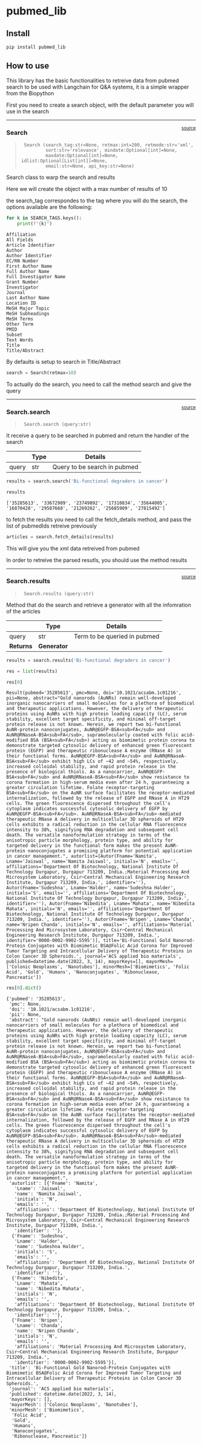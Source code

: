 # pubmed_lib

<!-- WARNING: THIS FILE WAS AUTOGENERATED! DO NOT EDIT! -->

## Install

``` sh
pip install pubmed_lib
```

## How to use

This library has the basic functionalities to retreive data from pubmed
search to be used with Langchain for Q&A systems, it is a simple wrapper
from the Biopython

First you need to create a search object, with the default parameter you
will use in the search

------------------------------------------------------------------------

<a
href="https://github.com/Dmaturana81/pubmed_lib/blob/main/pubmed_lib/search.py#LNone"
target="_blank" style="float:right; font-size:smaller">source</a>

### Search

>      Search (search_tag:str=None, retmax:int=200, retmode:str='xml',
>              sort:str='relevance', mindate:Optional[int]=None,
>              maxdate:Optional[int]=None, idlist:Optional[List[int]]=None,
>              email:str=None, api_key:str=None)

Search class to warp the search and results

Here we will create the object with a max number of results of 10

the search_tag correspondes to the tag where you will do the search, the
options available are the following:

``` python
for k in SEARCH_TAGS.keys():
    print(f"{k}")
```

    Affiliation
    All Fields
    Article Identifier
    Author
    Author Identifier
    EC/RN Number
    First Author Name
    Full Author Name
    Full Investigator Name
    Grant Number
    Investigator
    Journal
    Last Author Name
    Location ID
    MeSH Major Topic
    MeSH Subheadings
    MeSH Terms
    Other Term
    PMID
    Subset
    Text Words
    Title
    Title/Abstract

By defaults is setup to search in Title/Abstract

``` python
search = Search(retmax=10)
```

To actually do the search, you need to call the method search and give
the query

------------------------------------------------------------------------

<a
href="https://github.com/Dmaturana81/pubmed_lib/blob/main/pubmed_lib/search.py#LNone"
target="_blank" style="float:right; font-size:smaller">source</a>

### Search.search

>      Search.search (query:str)

It receive a query to be searched in pubmed and return the handler of
the search

|       | **Type** | **Details**                  |
|-------|----------|------------------------------|
| query | str      | Query to be search in pubmed |

``` python
results = search.search('Bi-functional degraders in cancer')
```

``` python
results
```

    ['35285613', '33672989', '23749892', '17310834', '35644005', '16870428', '29587668', '21269262', '25685909', '27815492']

to fetch the results you need to call the fetch_details method, and pass
the list of pubmedIds retreive previously

``` python
articles = search.fetch_details(results)
```

This will give you the xml data retreived from pubmed

In order to retreive the parsed resutls, you should use the method
results

------------------------------------------------------------------------

<a
href="https://github.com/Dmaturana81/pubmed_lib/blob/main/pubmed_lib/search.py#LNone"
target="_blank" style="float:right; font-size:smaller">source</a>

### Search.results

>      Search.results (query:str)

Method that do the search and retrieve a generator with all the
infomration of the articles

|             | **Type**      | **Details**                  |
|-------------|---------------|------------------------------|
| query       | str           | Term to be queried in pubmed |
| **Returns** | **Generator** |                              |

``` python
results = search.results('Bi-functional degraders in cancer')
```

``` python
res = list(results)
```

``` python
res[0]
```

    Result(pubmed='35285613', pmc=None, doi='10.1021/acsabm.1c01216', pii=None, abstract="Gold nanorods (AuNRs) remain well-developed inorganic nanocarriers of small molecules for a plethora of biomedical and therapeutic applications. However, the delivery of therapeutic proteins using AuNRs with high protein loading capacity (LC), serum stability, excellent target specificity, and minimal off-target protein release is not known. Herein, we report two bi-functional AuNR-protein nanoconjugates, AuNR@EGFP-BSA<sub>FA</sub> and AuNR@RNaseA-BSA<sub>FA</sub>, supramolecularly coated with folic acid-modified BSA (BSA<sub>FA</sub>) acting as biomimetic protein corona to demonstrate targeted cytosolic delivery of enhanced green fluorescent protein (EGFP) and therapeutic ribonuclease A enzyme (RNase A) in their functional forms. AuNR@EGFP-BSA<sub>FA</sub> and AuNR@RNaseA-BSA<sub>FA</sub> exhibit high LCs of ∼42 and ∼54%, respectively, increased colloidal stability, and rapid protein release in the presence of biological thiols. As a nanocarrier, AuNR@EGFP-BSA<sub>FA</sub> and AuNR@RNaseA-BSA<sub>FA</sub> show resistance to corona formation in high-serum media even after 24 h, guaranteeing a greater circulation lifetime. Folate receptor-targeting BSA<sub>FA</sub> on the AuNR surface facilitates the receptor-mediated internalization, followed by the release of EGFP and RNase A in HT29 cells. The green fluorescence dispersed throughout the cell's cytoplasm indicates successful cytosolic delivery of EGFP by AuNR@EGFP-BSA<sub>FA</sub>. AuNR@RNaseA-BSA<sub>FA</sub>-mediated therapeutic RNase A delivery in multicellular 3D spheroids of HT29 cells exhibits a radical reduction in the cellular RNA fluorescence intensity to 38%, signifying RNA degradation and subsequent cell death. The versatile nanoformulation strategy in terms of the anisotropic particle morphology, protein type, and ability for targeted delivery in the functional form makes the present AuNR-protein nanoconjugates a promising platform for potential application in cancer management.", autorlist=[Autor(Fname='Namita', Lname='Jaiswal', name='Namita Jaiswal', initials='N', emails='', affiliations='Department Of Biotechnology, National Institute Of Technology Durgapur, Durgapur 713209, India.;Material Processing And Microsystem Laboratory, Csir─Central Mechanical Engineering Research Institute, Durgapur 713209, India.', identifier=''), Autor(Fname='Sudeshna', Lname='Halder', name='Sudeshna Halder', initials='S', emails='', affiliations='Department Of Biotechnology, National Institute Of Technology Durgapur, Durgapur 713209, India.', identifier=''), Autor(Fname='Nibedita', Lname='Mahata', name='Nibedita Mahata', initials='N', emails='', affiliations='Department Of Biotechnology, National Institute Of Technology Durgapur, Durgapur 713209, India.', identifier=''), Autor(Fname='Nripen', Lname='Chanda', name='Nripen Chanda', initials='N', emails='', affiliations='Material Processing And Microsystem Laboratory, Csir─Central Mechanical Engineering Research Institute, Durgapur 713209, India.', identifier='0000-0002-9902-5595')], title='Bi-Functional Gold Nanorod-Protein Conjugates with Biomimetic BSA@Folic Acid Corona for Improved Tumor Targeting and Intracellular Delivery of Therapeutic Proteins in Colon Cancer 3D Spheroids.', journal='ACS applied bio materials', published=datetime.date(2022, 3, 14), mayorKeys=[], mayorMesh=['Colonic Neoplasms', 'Nanotubes'], minorMesh=['Biomimetics', 'Folic Acid', 'Gold', 'Humans', 'Nanoconjugates', 'Ribonuclease, Pancreatic'])

``` python
res[0].dict()
```

    {'pubmed': '35285613',
     'pmc': None,
     'doi': '10.1021/acsabm.1c01216',
     'pii': None,
     'abstract': "Gold nanorods (AuNRs) remain well-developed inorganic nanocarriers of small molecules for a plethora of biomedical and therapeutic applications. However, the delivery of therapeutic proteins using AuNRs with high protein loading capacity (LC), serum stability, excellent target specificity, and minimal off-target protein release is not known. Herein, we report two bi-functional AuNR-protein nanoconjugates, AuNR@EGFP-BSA<sub>FA</sub> and AuNR@RNaseA-BSA<sub>FA</sub>, supramolecularly coated with folic acid-modified BSA (BSA<sub>FA</sub>) acting as biomimetic protein corona to demonstrate targeted cytosolic delivery of enhanced green fluorescent protein (EGFP) and therapeutic ribonuclease A enzyme (RNase A) in their functional forms. AuNR@EGFP-BSA<sub>FA</sub> and AuNR@RNaseA-BSA<sub>FA</sub> exhibit high LCs of ∼42 and ∼54%, respectively, increased colloidal stability, and rapid protein release in the presence of biological thiols. As a nanocarrier, AuNR@EGFP-BSA<sub>FA</sub> and AuNR@RNaseA-BSA<sub>FA</sub> show resistance to corona formation in high-serum media even after 24 h, guaranteeing a greater circulation lifetime. Folate receptor-targeting BSA<sub>FA</sub> on the AuNR surface facilitates the receptor-mediated internalization, followed by the release of EGFP and RNase A in HT29 cells. The green fluorescence dispersed throughout the cell's cytoplasm indicates successful cytosolic delivery of EGFP by AuNR@EGFP-BSA<sub>FA</sub>. AuNR@RNaseA-BSA<sub>FA</sub>-mediated therapeutic RNase A delivery in multicellular 3D spheroids of HT29 cells exhibits a radical reduction in the cellular RNA fluorescence intensity to 38%, signifying RNA degradation and subsequent cell death. The versatile nanoformulation strategy in terms of the anisotropic particle morphology, protein type, and ability for targeted delivery in the functional form makes the present AuNR-protein nanoconjugates a promising platform for potential application in cancer management.",
     'autorlist': [{'Fname': 'Namita',
       'Lname': 'Jaiswal',
       'name': 'Namita Jaiswal',
       'initials': 'N',
       'emails': '',
       'affiliations': 'Department Of Biotechnology, National Institute Of Technology Durgapur, Durgapur 713209, India.;Material Processing And Microsystem Laboratory, Csir─Central Mechanical Engineering Research Institute, Durgapur 713209, India.',
       'identifier': ''},
      {'Fname': 'Sudeshna',
       'Lname': 'Halder',
       'name': 'Sudeshna Halder',
       'initials': 'S',
       'emails': '',
       'affiliations': 'Department Of Biotechnology, National Institute Of Technology Durgapur, Durgapur 713209, India.',
       'identifier': ''},
      {'Fname': 'Nibedita',
       'Lname': 'Mahata',
       'name': 'Nibedita Mahata',
       'initials': 'N',
       'emails': '',
       'affiliations': 'Department Of Biotechnology, National Institute Of Technology Durgapur, Durgapur 713209, India.',
       'identifier': ''},
      {'Fname': 'Nripen',
       'Lname': 'Chanda',
       'name': 'Nripen Chanda',
       'initials': 'N',
       'emails': '',
       'affiliations': 'Material Processing And Microsystem Laboratory, Csir─Central Mechanical Engineering Research Institute, Durgapur 713209, India.',
       'identifier': '0000-0002-9902-5595'}],
     'title': 'Bi-Functional Gold Nanorod-Protein Conjugates with Biomimetic BSA@Folic Acid Corona for Improved Tumor Targeting and Intracellular Delivery of Therapeutic Proteins in Colon Cancer 3D Spheroids.',
     'journal': 'ACS applied bio materials',
     'published': datetime.date(2022, 3, 14),
     'mayorKeys': [],
     'mayorMesh': ['Colonic Neoplasms', 'Nanotubes'],
     'minorMesh': ['Biomimetics',
      'Folic Acid',
      'Gold',
      'Humans',
      'Nanoconjugates',
      'Ribonuclease, Pancreatic']}
